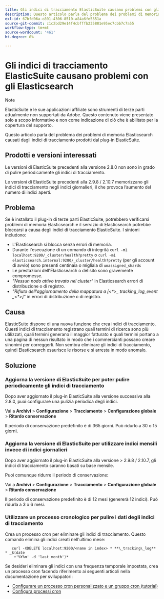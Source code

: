 ```yaml
---
title: Gli indici di tracciamento ElasticSuite causano problemi con gli Elasticsearch
description: Questo articolo parla del problema dei problemi di memoria Elasticsearch causati dagli indici di tracciamento prodotti dal plug-in ElasticSuite.
exl-id: 67bfd06a-c801-4306-8510-a84a6fe5351a
source-git-commit: c1c2bd29e14f4cbfffb235801e95ec7cbb7c7a55
workflow-type: tm+mt
source-wordcount: '461'
ht-degree: 0%

---
```


# Gli indici di tracciamento ElasticSuite causano problemi con gli Elasticsearch

>[!NOTE]
>
>ElasticSuite e le sue applicazioni affiliate sono strumenti di terze parti attualmente non supportati da Adobe. Questo contenuto viene presentato solo a scopo informativo e non come indicazione di ciò che è abilitato per la copertura del supporto.

Questo articolo parla del problema dei problemi di memoria Elasticsearch causati dagli indici di tracciamento prodotti dal plug-in ElasticSuite.

## Prodotti e versioni interessati

Le versioni di ElasticSuite precedenti alla versione 2.8.0 non sono in grado di pulire periodicamente gli indici di tracciamento.

Le versioni di ElasticSuite precedenti alla 2.9.8 / 2.10.7 memorizzano gli indici di tracciamento negli indici giornalieri, il che provoca l’aumento del numero di indici aperti.

## Problema

Se è installato il plug-in di terze parti ElasticSuite, potrebbero verificarsi problemi di memoria Elasticsearch e il servizio di Elasticsearch potrebbe bloccarsi a causa degli indici di tracciamento ElasticSuite. I sintomi includono:

* L&#39;Elasticsearch si blocca senza errori di memoria.
* Durante l&#39;esecuzione di un comando di integrità `curl -m1 localhost:9200/_cluster/health?pretty` o `curl -m1 elasticsearch.internal:9200/_cluster/health?pretty` (per gli account di avvio) sono presenti centinaia o migliaia di `unassigned_shards`
* Le prestazioni dell&#39;Elasticsearch o del sito sono gravemente compromesse.
* *&quot;Nessun nodo attivo trovato nel cluster&quot;* in Elasticsearch errori di distribuzione o di registro.
* *&quot;Rifiuto dell&#39;aggiornamento della mappatura a [&lt;\*>_ tracking_log_event _&lt;\*>]&quot;* in errori di distribuzione o di registro.

## Causa

ElasticSuite dispone di una nuova funzione che crea indici di tracciamento. Questi indici di tracciamento registrano quali termini di ricerca sono più utilizzati, quali termini generano il maggior fatturato e quali termini portano a una pagina di nessun risultato in modo che i commercianti possano creare sinonimi per correggerli. Non sembra eliminare gli indici di tracciamento, quindi Elasticsearch esaurisce le risorse e si arresta in modo anomalo.

## Soluzione

### Aggiorna la versione di ElasticSuite per poter pulire periodicamente gli indici di tracciamento

Dopo aver aggiornato il plug-in ElasticSuite alla versione successiva alla 2.8.0, puoi configurare una pulizia periodica degli indici.

Vai a **Archivi** > **Configurazione** > **Tracciamento** > **Configurazione globale** > **Ritardo conservazione**

Il periodo di conservazione predefinito è di 365 giorni. Può ridurlo a 30 o 15 giorni.

### Aggiorna la versione di ElasticSuite per utilizzare indici mensili invece di indici giornalieri

Dopo aver aggiornato il plug-in ElasticSuite alla versione > 2.9.8 / 2.10.7, gli indici di tracciamento saranno basati su base mensile.

Puoi comunque ridurre il periodo di conservazione:

Vai a **Archivi** > **Configurazione** > **Tracciamento** > **Configurazione globale** > **Ritardo conservazione**

Il periodo di conservazione predefinito è di 12 mesi (genererà 12 indici). Può ridurla a 3 o 6 mesi.

### Utilizzare un processo cronologico per pulire i dati degli indici di tracciamento

Crea un processo cron per eliminare gli indici di tracciamento. Questo comando elimina gli indici creati nell&#39;ultimo mese:

```
   curl -XDELETE localhost:9200/<name in index> * **\_tracking\_log** * _$(date
    +'%Y%m' -d 'last month')*
```

Se desideri eliminare gli indici con una frequenza temporale impostata, crea un processo cron facendo riferimento ai seguenti articoli nella documentazione per sviluppatori:

* [Configurare un processo cron personalizzato e un gruppo cron (tutorial)](https://devdocs.magento.com/guides/v2.3/config-guide/cron/custom-cron-tut.html)
* [Configura processi cron](https://devdocs.magento.com/guides/v2.3/cloud/configure/setup-cron-jobs.html)
